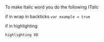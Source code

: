 To make Italic word you do the following *ITalic*

if in wrap in backticks
`var example = true`

if in highlighting

```javascript
highlighting XD
```
